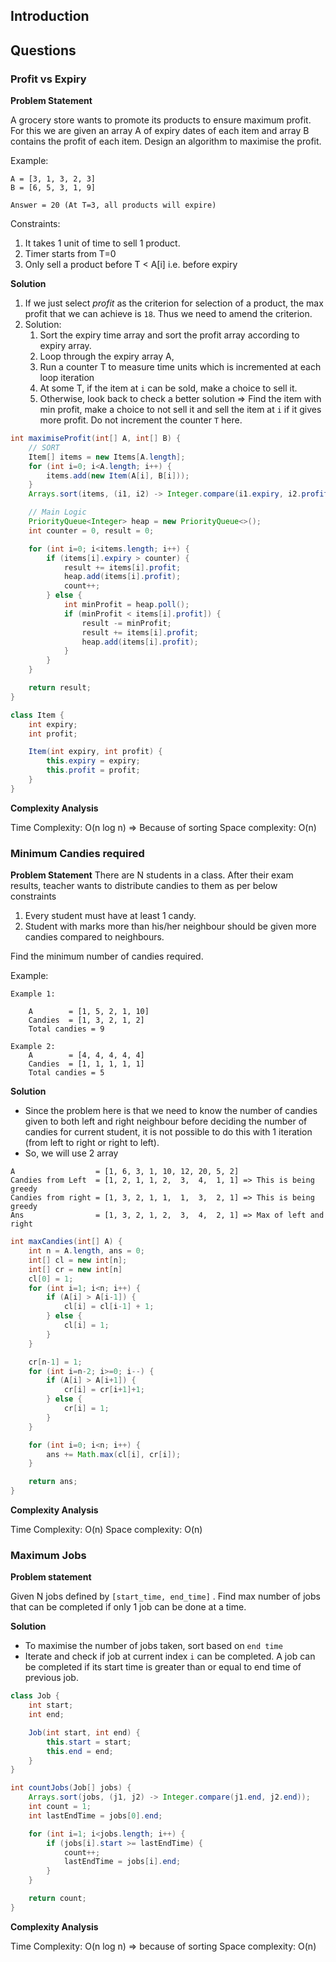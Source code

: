 ## Introduction



## Questions
### Profit vs Expiry

**Problem Statement**

A grocery store wants to promote its products to ensure maximum profit. For this we are given an array A of expiry dates of each item and array B contains the profit of each item.
Design an algorithm to maximise the profit.

Example: 
```
A = [3, 1, 3, 2, 3]
B = [6, 5, 3, 1, 9]

Answer = 20 (At T=3, all products will expire)
```

Constraints:
1. It takes 1 unit of time to sell 1 product. 
2. Timer starts from T=0
3. Only sell a product before T < A[i] i.e. before expiry

**Solution**
1. If we just select *profit* as the criterion for selection of a product, the max profit that we can achieve is `18`. Thus we need to amend the criterion.
2. Solution:
	1. Sort the expiry time array and sort the profit array according to expiry array.
	2. Loop through the expiry array A, 
	3. Run a counter T to measure time units which is incremented at each loop iteration
	4. At some T, if the item at `i` can be sold, make a choice to sell it.
	5. Otherwise, look back to check a better solution => Find the item with min profit, make a choice to not sell it and sell the item at `i` if it gives more profit. Do not increment the counter `T` here.

```java
int maximiseProfit(int[] A, int[] B) {
	// SORT
	Item[] items = new Items[A.length];
	for (int i=0; i<A.length; i++) {
		items.add(new Item(A[i], B[i]));
	}
	Arrays.sort(items, (i1, i2) -> Integer.compare(i1.expiry, i2.profit)); 

	// Main Logic
	PriorityQueue<Integer> heap = new PriorityQueue<>();
	int counter = 0, result = 0;

	for (int i=0; i<items.length; i++) {
		if (items[i].expiry > counter) {
			result += items[i].profit;
			heap.add(items[i].profit);
			count++;
		} else {
			int minProfit = heap.poll();
			if (minProfit < items[i].profit]) {
				result -= minProfit;
				result += items[i].profit;
				heap.add(items[i].profit);
			}
		}
	}

	return result;
}

class Item {
	int expiry;
	int profit;

	Item(int expiry, int profit) {
		this.expiry = expiry;
		this.profit = profit;
	}
}
```

**Complexity Analysis**

Time Complexity: O(n log n) => Because of sorting
Space complexity: O(n)

### Minimum Candies required

**Problem Statement**
There are N students in a class. After their exam results, teacher wants to distribute candies to them as per below constraints

1. Every student must have at least 1 candy.
2. Student with marks more than his/her neighbour should be given more candies compared to neighbours.

Find the minimum number of candies required.

Example:

```
Example 1:

	A        = [1, 5, 2, 1, 10]
	Candies  = [1, 3, 2, 1, 2]
	Total candies = 9

Example 2:
	A        = [4, 4, 4, 4, 4]
	Candies  = [1, 1, 1, 1, 1]
	Total candies = 5
```

**Solution**

- Since the problem here is that we need to know the number of candies given to both left and right neighbour before deciding the number of candies for current student, it is not possible to do this with 1 iteration (from left to right or right to left).
- So, we will use 2 array

```text
A                  = [1, 6, 3, 1, 10, 12, 20, 5, 2]
Candies from Left  = [1, 2, 1, 1, 2,  3,  4,  1, 1] => This is being greedy
Candies from right = [1, 3, 2, 1, 1,  1,  3,  2, 1] => This is being greedy
Ans                = [1, 3, 2, 1, 2,  3,  4,  2, 1] => Max of left and right
```

```java
int maxCandies(int[] A) {
	int n = A.length, ans = 0;
	int[] cl = new int[n];
	int[] cr = new int[n]
	cl[0] = 1;
	for (int i=1; i<n; i++) {
		if (A[i] > A[i-1]) {
			cl[i] = cl[i-1] + 1;
		} else {
			cl[i] = 1;
		}
	}

	cr[n-1] = 1;
	for (int i=n-2; i>=0; i--) {
		if (A[i] > A[i+1]) {
			cr[i] = cr[i+1]+1;
		} else {
			cr[i] = 1;
		}
	}

	for (int i=0; i<n; i++) {
		ans += Math.max(cl[i], cr[i]);
	}

	return ans;
}
```

**Complexity Analysis**

Time Complexity: O(n)
Space complexity: O(n)

### Maximum Jobs

**Problem statement**

Given N jobs defined by `[start_time, end_time]` . Find max number of jobs that can be completed if only 1 job can be done at a time.

**Solution**

- To maximise the number of jobs taken, sort based on `end time`
- Iterate and check if job at current index `i` can be completed. A job can be completed if its start time is greater than or equal to end time of previous job.

```java
class Job {
	int start;
	int end;

	Job(int start, int end) {
		this.start = start;
		this.end = end;
	}
}

int countJobs(Job[] jobs) {
	Arrays.sort(jobs, (j1, j2) -> Integer.compare(j1.end, j2.end));
	int count = 1;
	int lastEndTime = jobs[0].end;

	for (int i=1; i<jobs.length; i++) {
		if (jobs[i].start >= lastEndTime) {
			count++;
			lastEndTime = jobs[i].end;
		}
	}

	return count;
}
```

**Complexity Analysis**

Time Complexity: O(n log n) =>  because of sorting
Space complexity: O(n)